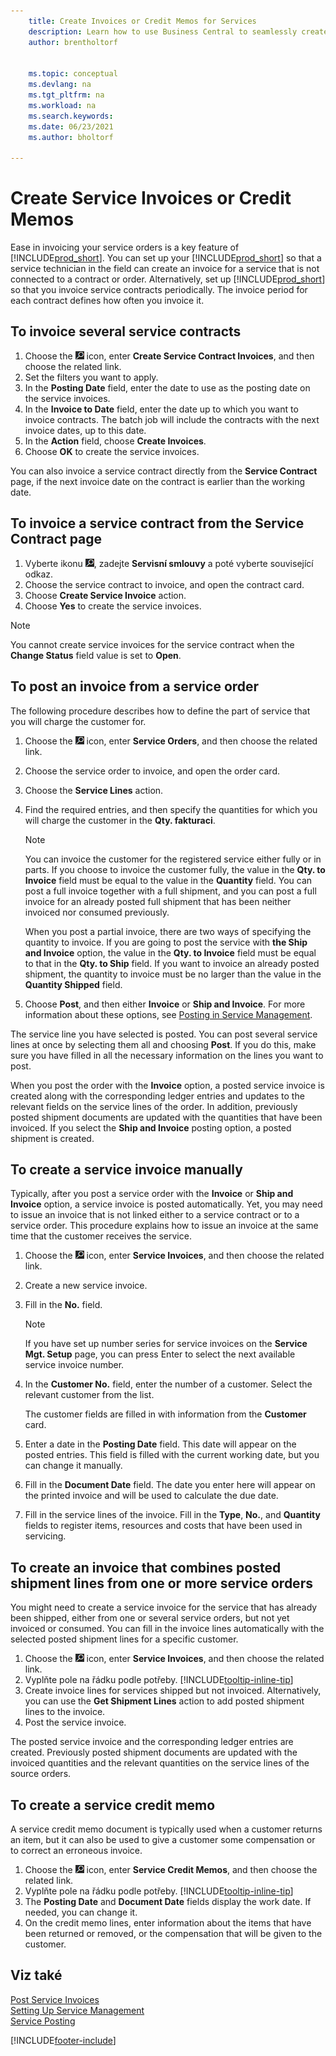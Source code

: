 ```yaml
---
    title: Create Invoices or Credit Memos for Services
    description: Learn how to use Business Central to seamlessly create credit invoices and credit memos for your services.
    author: brentholtorf


    ms.topic: conceptual
    ms.devlang: na
    ms.tgt_pltfrm: na
    ms.workload: na
    ms.search.keywords:
    ms.date: 06/23/2021
    ms.author: bholtorf

---
```

# Create Service Invoices or Credit Memos
Ease in invoicing your service orders is a key feature of [!INCLUDE[prod_short](includes/prod_short.md)]. You can set up your [!INCLUDE[prod_short](includes/prod_short.md)] so that a service technician in the field can create an invoice for a service that is not connected to a contract or order. Alternatively, set up [!INCLUDE[prod_short](includes/prod_short.md)] so that you invoice service contracts periodically. The invoice period for each contract defines how often you invoice it.

## To invoice several service contracts

1. Choose the ![Lightbulb that opens the Tell Me feature.](media/ui-search/search_small.png "Tell me what you want to do") icon, enter **Create Service Contract Invoices**, and then choose the related link.
2. Set the filters you want to apply.
3. In the **Posting Date** field, enter the date to use as the posting date on the service invoices.
4. In the **Invoice to Date** field, enter the date up to which you want to invoice contracts. The batch job will include the contracts with the next invoice dates, up to this date.
5. In the **Action** field, choose **Create Invoices**.
6. Choose **OK** to create the service invoices.

You can also invoice a service contract directly from the **Service Contract** page, if the next invoice date on the contract is earlier than the working date.

## To invoice a service contract from the Service Contract page
1. Vyberte ikonu ![Žárovky, která otevře ikonu Řekněte mi](media/ui-search/search_small.png "Řeknete mi, co chcete dělat"), zadejte **Servisní smlouvy** a poté vyberte související odkaz.
2. Choose the service contract to invoice, and open the contract card.
3. Choose **Create Service Invoice** action.
4. Choose **Yes** to create the service invoices.

> [!NOTE]  
> You cannot create service invoices for the service contract when the **Change Status** field value is set to **Open**.

## To post an invoice from a service order
The following procedure describes how to define the part of service that you will charge the customer for.

1. Choose the ![Lightbulb that opens the Tell Me feature.](media/ui-search/search_small.png "Tell me what you want to do") icon, enter **Service Orders**, and then choose the related link.
2. Choose the service order to invoice, and open the order card.
3. Choose the **Service Lines** action.
4. Find the required entries, and then specify the quantities for which you will charge the customer in the **Qty. fakturaci**.

   > [!NOTE]  
   > You can invoice the customer for the registered service either fully or in parts. If you choose to invoice the customer fully, the value in the **Qty. to Invoice** field must be equal to the value in the **Quantity** field. You can post a full invoice together with a full shipment, and you can post a full invoice for an already posted full shipment that has been neither invoiced nor consumed previously.
   >
   > When you post a partial invoice, there are two ways of specifying the quantity to invoice. If you are going to post the service with **the Ship and Invoice** option, the value in the **Qty. to Invoice** field must be equal to that in the **Qty. to Ship** field. If you want to invoice an already posted shipment, the quantity to invoice must be no larger than the value in the **Quantity Shipped** field.

5. Choose **Post**, and then either **Invoice** or **Ship and Invoice**. For more information about these options, see [Posting in Service Management](service-service-posting.md).

The service line you have selected is posted. You can post several service lines at once by selecting them all and choosing **Post**. If you do this, make sure you have filled in all the necessary information on the lines you want to post.

When you post the order with the **Invoice** option, a posted service invoice is created along with the corresponding ledger entries and updates to the relevant fields on the service lines of the order. In addition, previously posted shipment documents are updated with the quantities that have been invoiced. If you select the **Ship and Invoice** posting option, a posted shipment is created.

## To create a service invoice manually
Typically, after you post a service order with the **Invoice** or **Ship and Invoice** option, a service invoice is posted automatically. Yet, you may need to issue an invoice that is not linked either to a service contract or to a service order. This procedure explains how to issue an invoice at the same time that the customer receives the service.

1. Choose the ![Lightbulb that opens the Tell Me feature.](media/ui-search/search_small.png "Tell me what you want to do") icon, enter **Service Invoices**, and then choose the related link.
2. Create a new service invoice.
3. Fill in the **No.** field.

   > [!NOTE]  
   > If you have set up number series for service invoices on the **Service Mgt. Setup** page, you can press Enter to select the next available service invoice number.

4. In the **Customer No.** field, enter the number of a customer. Select the relevant customer from the list.

   The customer fields are filled in with information from the **Customer** card.

5. Enter a date in the **Posting Date** field. This date will appear on the posted entries. This field is filled with the current working date, but you can change it manually.
6. Fill in the **Document Date** field. The date you enter here will appear on the printed invoice and will be used to calculate the due date.
7. Fill in the service lines of the invoice. Fill in the **Type**, **No.**, and **Quantity** fields to register items, resources and costs that have been used in servicing.

## To create an invoice that combines posted shipment lines from one or more service orders
You might need to create a service invoice for the service that has already been shipped, either from one or several service orders, but not yet invoiced or consumed. You can fill in the invoice lines automatically with the selected posted shipment lines for a specific customer.

1. Choose the ![Lightbulb that opens the Tell Me feature.](media/ui-search/search_small.png "Tell me what you want to do") icon, enter **Service Invoices**, and then choose the related link.
2. Vyplňte pole na řádku podle potřeby. [!INCLUDE[tooltip-inline-tip](includes/tooltip-inline-tip_md.md)]
3. Create invoice lines for services shipped but not invoiced. Alternatively, you can use the **Get Shipment Lines** action to add posted shipment lines to the invoice.
4. Post the service invoice.

The posted service invoice and the corresponding ledger entries are created. Previously posted shipment documents are updated with the invoiced quantities and the relevant quantities on the service lines of the source orders.

## To create a service credit memo
A service credit memo document is typically used when a customer returns an item, but it can also be used to give a customer some compensation or to correct an erroneous invoice.

1. Choose the ![Lightbulb that opens the Tell Me feature.](media/ui-search/search_small.png "Tell me what you want to do") icon, enter **Service Credit Memos**, and then choose the related link.
2. Vyplňte pole na řádku podle potřeby. [!INCLUDE[tooltip-inline-tip](includes/tooltip-inline-tip_md.md)]
3. The **Posting Date** and **Document Date** fields display the work date. If needed, you can change it.
4. On the credit memo lines, enter information about the items that have been returned or removed, or the compensation that will be given to the customer.

## Viz také
[Post Service Invoices](service-how-to-post-service-orders.md)  
[Setting Up Service Management](service-setup-service.md)  
[Service Posting](service-service-posting.md)


[!INCLUDE[footer-include](includes/footer-banner.md)]